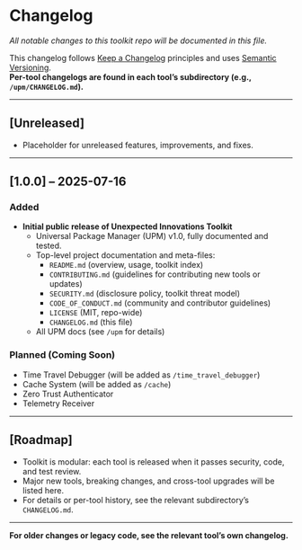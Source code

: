 # Changelog

_All notable changes to this toolkit repo will be documented in this file._

This changelog follows [Keep a Changelog](https://keepachangelog.com/en/1.0.0/) principles and uses [Semantic Versioning](https://semver.org/).  
**Per-tool changelogs are found in each tool’s subdirectory (e.g., `/upm/CHANGELOG.md`).**

---

## [Unreleased]

- Placeholder for unreleased features, improvements, and fixes.

---

## [1.0.0] – 2025-07-16

### Added
- **Initial public release of Unexpected Innovations Toolkit**  
  - Universal Package Manager (UPM) v1.0, fully documented and tested.
  - Top-level project documentation and meta-files:
    - `README.md` (overview, usage, toolkit index)
    - `CONTRIBUTING.md` (guidelines for contributing new tools or updates)
    - `SECURITY.md` (disclosure policy, toolkit threat model)
    - `CODE_OF_CONDUCT.md` (community and contributor guidelines)
    - `LICENSE` (MIT, repo-wide)
    - `CHANGELOG.md` (this file)
  - All UPM docs (see `/upm` for details)

### Planned (Coming Soon)
- Time Travel Debugger (will be added as `/time_travel_debugger`)
- Cache System (will be added as `/cache`)
- Zero Trust Authenticator
- Telemetry Receiver

---

## [Roadmap]

- Toolkit is modular: each tool is released when it passes security, code, and test review.
- Major new tools, breaking changes, and cross-tool upgrades will be listed here.
- For details or per-tool history, see the relevant subdirectory’s `CHANGELOG.md`.

---

**For older changes or legacy code, see the relevant tool’s own changelog.**
